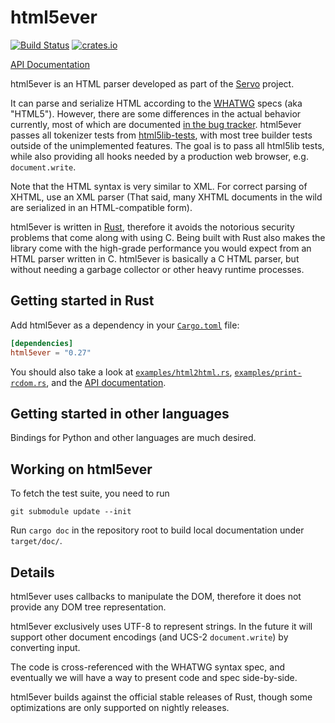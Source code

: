 # html5ever

[![Build Status](https://github.com/servo/html5ever/actions/workflows/main.yml/badge.svg)](https://github.com/servo/html5ever/actions)
[![crates.io](https://img.shields.io/crates/v/html5ever.svg)](https://crates.io/crates/html5ever)

[API Documentation][API documentation]

html5ever is an HTML parser developed as part of the [Servo][] project.

It can parse and serialize HTML according to the [WHATWG](https://whatwg.org/) specs (aka "HTML5").  However, there are some differences in the actual behavior currently, most of which are documented [in the bug tracker][].  html5ever passes all tokenizer tests from [html5lib-tests][], with most tree builder tests outside of the unimplemented features.  The goal is to pass all html5lib tests, while also providing all hooks needed by a production web browser, e.g. `document.write`.

Note that the HTML syntax is very similar to XML.  For correct parsing of XHTML, use an XML parser (That said, many XHTML documents in the wild are serialized in an HTML-compatible form).

html5ever is written in [Rust][], therefore it avoids the notorious security problems that come along with using C.  Being built with Rust also makes the library come with the high-grade performance you would expect from an HTML parser written in C.  html5ever is basically a C HTML parser, but without needing a garbage collector or other heavy runtime processes.


## Getting started in Rust

Add html5ever as a dependency in your [`Cargo.toml`](https://crates.io/) file:

```toml
[dependencies]
html5ever = "0.27"
```

You should also take a look at [`examples/html2html.rs`], [`examples/print-rcdom.rs`], and the [API documentation][].

## Getting started in other languages

Bindings for Python and other languages are much desired.


## Working on html5ever

To fetch the test suite, you need to run

```
git submodule update --init
```

Run `cargo doc` in the repository root to build local documentation under `target/doc/`.


## Details

html5ever uses callbacks to manipulate the DOM, therefore it does not provide any DOM tree representation. 

html5ever exclusively uses UTF-8 to represent strings.  In the future it will support other document encodings (and UCS-2 `document.write`) by converting input.

The code is cross-referenced with the WHATWG syntax spec, and eventually we will have a way to present code and spec side-by-side.

html5ever builds against the official stable releases of Rust, though some optimizations are only supported on nightly releases.

[API documentation]: https://doc.servo.org/html5ever/index.html
[Servo]: https://github.com/servo/servo
[Rust]: https://www.rust-lang.org/
[in the bug tracker]: https://github.com/servo/html5ever/issues?q=is%3Aopen+is%3Aissue+label%3Aweb-compat
[html5lib-tests]: https://github.com/html5lib/html5lib-tests
[`examples/html2html.rs`]: https://github.com/servo/html5ever/blob/master/rcdom/examples/html2html.rs
[`examples/print-rcdom.rs`]: https://github.com/servo/html5ever/blob/master/rcdom/examples/print-rcdom.rs
